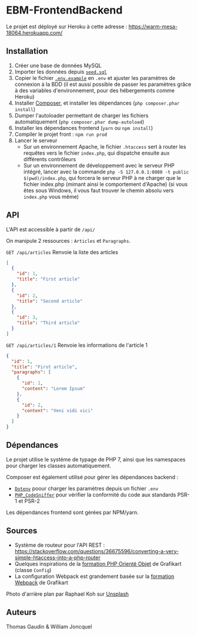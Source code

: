 EBM-FrontendBackend
===================

Le projet est déployé sur Heroku à cette adresse : https://warm-mesa-18064.herokuapp.com/

## Installation 

1. Créer une base de données MySQL
2. Importer les données depuis [`seed.sql`](seed.sql)
3. Copier le fichier [`.env.example`](.env.example) en `.env` et ajuster les paramètres de connexion à la BDD
(il est aussi possible de passer les paramètres grâce à des variables d'environnement, pour des hébergements comme Heroku)
4. Installer [Composer](https://getcomposer.org/download/), et installer les dépendances (`php composer.phar install`)
5. Dumper l'autoloader permettant de charger les fichiers automatiquement (`php composer.phar dump-autoload`)
6. Installer les dépendances frontend (`yarn` ou `npm install`)
7. Compiler le projet front : `npm run prod`
8. Lancer le serveur
    - Sur un environnement Apache, le fichier `.htaccess` sert à router les requêtes vers le fichier `index.php`,
    qui dispatche ensuite aux différents contrôleurs 
    - Sur un environnement de développement avec le serveur PHP intégré, lancer avec la commande
    `php -S 127.0.0.1:8080 -t public $(pwd)/index.php`, qui forcera le serveur PHP à ne charger que le fichier index.php
    (mimant ainsi le comportement d'Apache) (si vous êtes sous Windows, il vous faut trouver le chemin absolu vers `index.php`
    vous même)

## API

L'API est accessible à partir de `/api/`

On manipule 2 ressources : `Articles` et `Paragraphs`.

`GET /api/articles` Renvoie la liste des articles
```json
[
  {
    "id": 1,
    "title": "First article"
  },
  {
    "id": 2,
    "title": "Second article"
  },
  {
    "id": 3,
    "title": "Third article"
  }
]
```

`GET /api/articles/1` Renvoie les informations de l'article 1
```json
{
  "id": 1,
  "title": "First article",
  "paragraphs": [
    {
      "id": 1,
      "content": "Lorem Ipsum"
    },
    {
      "id": 2,
      "content": "Veni vidi vici"
    }
  ]
}
```

## Dépendances

Le projet utilise le système de typage de PHP 7, ainsi que les namespaces pour charger les classes automatiquement.

Composer est également utilisé pour gérer les dépendances backend :
- [`Dotenv`][Dotenv] poour charger les paramètres depuis un fichier `.env`
- [`PHP_CodeSniffer`][phpcs] pour vérifier la conformité du code aux standards PSR-1 et PSR-2

Les dépendances frontend sont gérées par NPM/yarn.

## Sources

- Système de routeur pour l'API REST : https://stackoverflow.com/questions/36675596/converting-a-very-simple-htaccess-into-a-php-router
- Quelques inspirations de la [formation PHP Orienté Objet][Grafikart POO] de Grafikart (classe `Config`)
- La configuration Webpack est grandement basée sur la [formation Webpack][Grafikart Webpack] de Grafikart

Photo d'arrière plan par Raphael Koh sur [Unsplash](https://unsplash.com/photos/MzIiekUr6m8)

## Auteurs

Thomas Gaudin & William Joncquel 

[Dotenv]: https://packagist.org/packages/vlucas/phpdotenv
[phpcs]: https://packagist.org/packages/squizlabs/php_codesniffer
[Grafikart POO]: https://www.grafikart.fr/formations/programmation-objet-php
[Grafikart Webpack]: https://www.grafikart.fr/formations/webpack
